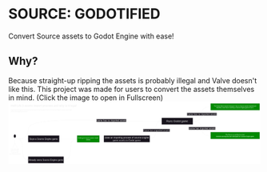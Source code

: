 # SOURCE: GODOTIFIED
Convert Source assets to Godot Engine with ease!

## Why?
Because straight-up ripping the assets is probably illegal and Valve doesn't like this.
This project was made for users to convert the assets themselves in mind.
(Click the image to open in Fullscreen)
![Click to open in Fullscreen](https://github.com/Sectonidse/Source-Godotified/blob/f1153a364bbc9c03e12e3db24aa61fb63d7c1c68/GitHub/Diagram.png)
